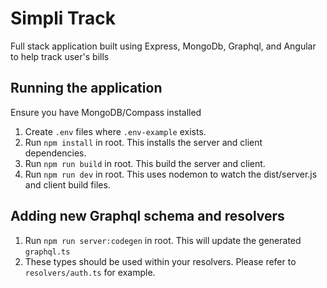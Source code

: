 # Simpli Track
Full stack application built using Express, MongoDb, Graphql, and Angular to help track user's bills

## Running the application
  Ensure you have MongoDB/Compass installed
1. Create `.env` files where `.env-example` exists.
2. Run `npm install` in root. This installs the server and client dependencies.
3. Run `npm run build` in root. This build the server and client.
4. Run `npm run dev` in root. This uses nodemon to watch the dist/server.js and client build files.

## Adding new Graphql schema and resolvers
1. Run `npm run server:codegen` in root. This will update the generated `graphql.ts`
2. These types should be used within your resolvers. Please refer to `resolvers/auth.ts` for example.

